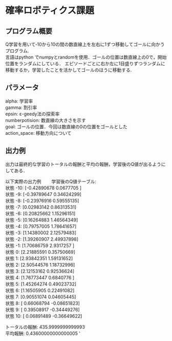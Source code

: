 # 確率ロボティクス課題

## プログラム概要
Q学習を用いて‐10から10の間の数直線上を左右に1ずつ移動してゴールに向かうプログラム.   
言語はpython でnumpyとrandomを使用．ゴールの位置は数直線上の0で，開始位置をランダムにしている．
エピソードごとに右か左に1目盛りずつランダムに移動するか，学習したことを活かしてゴールのほうに移動する.  

## パラメータ
alpha: 学習率  
gamma: 割引率  
epsin: ε-geedy法の探索率  
numberpotision: 数直線の大きさを示す  
goal: ゴールの位置．今回は数直線の0の位置をゴールとした  
action_space: 移動方向について  
## 出力例
出力は最終的な学習のトータルの報酬と平均の報酬，学習後のQ値が出るようにしてある．

以下実際の出力例　　
学習後のQ値テーブル:  
状態 -10: [-0.42890678  0.0677705 ]  
状態 -9: [-0.39789647  0.34624299]  
状態 -8: [-0.23976916  0.59555135]  
状態 -7: [0.02983142 0.86313531]  
状態 -6: [0.20825662 1.15296151]  
状態 -5: [0.16264883 1.46564349]  
状態 -4: [0.79757005 1.78641657]  
状態 -3: [1.14380002 2.12579483]  
状態 -2: [1.39260907 2.49937898]  
状態 -1: [1.70686759 2.9317257 ]  
状態 0: [2.21885591 0.35750669]  
状態 1: [2.93842351 1.59131652]  
状態 2: [2.50544576 1.18732996]  
状態 3: [2.12153162 0.92536624]  
状態 4: [1.76773447 0.6840776 ]  
状態 5: [1.45264274 0.49023732]  
状態 6: [1.16505905 0.22491082]  
状態 7: [0.90551074 0.04605445]  
状態 8: [ 0.66068794 -0.08651823]  
状態 9: [ 0.39508917 -0.34449276]  
状態 10: [ 0.06891489 -0.36649622]  
 
トータルの報酬: 435.9999999999993  
平均報酬: 0.43600000000000005  '
  
